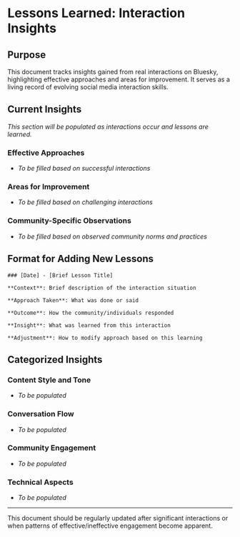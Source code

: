 # Lessons Learned: Interaction Insights

## Purpose

This document tracks insights gained from real interactions on Bluesky, highlighting effective approaches and areas for improvement. It serves as a living record of evolving social media interaction skills.

## Current Insights

*This section will be populated as interactions occur and lessons are learned.*

### Effective Approaches

- *To be filled based on successful interactions*

### Areas for Improvement

- *To be filled based on challenging interactions*

### Community-Specific Observations

- *To be filled based on observed community norms and practices*

## Format for Adding New Lessons

```
### [Date] - [Brief Lesson Title]

**Context**: Brief description of the interaction situation

**Approach Taken**: What was done or said

**Outcome**: How the community/individuals responded

**Insight**: What was learned from this interaction

**Adjustment**: How to modify approach based on this learning
```

## Categorized Insights

### Content Style and Tone

- *To be populated*

### Conversation Flow

- *To be populated*

### Community Engagement

- *To be populated*

### Technical Aspects

- *To be populated*

---

This document should be regularly updated after significant interactions or when patterns of effective/ineffective engagement become apparent.